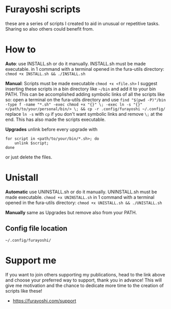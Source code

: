 # Furayoshi scripts
these are a series of scripts I created to aid in unusual or repetitive tasks.
Sharing so also others could benefit from.

# How to
**Auto**:
use INSTALL.sh or do it manually.
INSTALL.sh must be made executable.
in 1 command with a terminal opened in the fura-utils directory:
`chmod +x INSTALL.sh && ./INSTALL.sh`

**Manual**:
Scripts must be made executable `chmod +x <file.sh>`
I suggest inserting these scripts in a bin directory like `~/bin` and add it to your bin PATH. This can be accomplished adding symbolic links of all the scripts like so:
open a terminal on the fura-utils directory and use
`find "$(pwd -P)"/bin -type f -name "*.sh" -exec chmod +x "{}" \; -exec ln -s "{}" </path/to/your/personal/bin/> \; && cp -r .config/furayoshi ~/.config/`
replace `ln -s` with `cp` if you don't want symbolic links and remove `\;` at the end.
This has also made the scripts executable.

**Upgrades**
unlink before every upgrade with
```
for script in <path/to/your/bin/*.sh>; do
	unlink $script;
done
```
or just delete the files.

# Unistall
**Automatic**
use UNINSTALL.sh or do it manually.
UNINSTALL.sh must be made executable. `chmod +x UNINSTALL.sh`
in 1 command with a terminal opened in the fura-utils directory:
`chmod +x UNISTALL.sh && ./UNISTALL.sh`

**Manually**
same as Upgrades but remove also from your PATH.

## Config file location
`~/.config/furayoshi/`

# Support me

If you want to join others supporting my publications, head to the link above and choose your preferred way to support, thank you in advance!
This will give me motivation and the chance to dedicate more time to the creation of scripts like these!

- https://furayoshi.com/support
